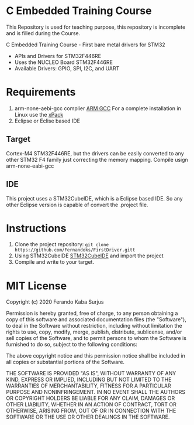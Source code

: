 # C Embedded Training Course

This Repository is used for teaching purpose, this repository is incomplete and is filled during the Course. 

C Embedded Training Course - First bare metal drivers for STM32

  - APIs and Drivers for STM32F446RE
  - Uses the NUCLEO Board STM32F446RE
  - Available Drivers: GPIO, SPI, I2C, and UART
  
# Requirements
1. arm-none-aebi-gcc complier [ARM GCC](https://developer.arm.com/tools-and-software/open-source-software/developer-tools/gnu-toolchain/gnu-rm/downloads)
   For a complete installation in Linux use the [xPack](https://xpack.github.io/arm-none-eabi-gcc/)
2. Eclipse or Eclise based IDE
  
## Target
Cortex-M4 STM32F446RE, but the drivers can be easily converted to any other STM32 F4 family just correcting the memory mapping.
Compile usign arm-none-eabi-gcc 


## IDE
This project uses a STM32CubeIDE, which is a Eclipse based IDE. So any other Eclipse version is capable of convert the .project file. 

# Instructions

1. Clone the project repository: `git clone https://github.com/Fernandoks/FirstDriver.gitt`
2. Using STM32CubeIDE [STM32CubeIDE](https://www.st.com/en/development-tools/stm32cubeide.html) and import the project
3. Compile and write to your target.


# MIT License

Copyright (c) 2020 Ferando Kaba Surjus

Permission is hereby granted, free of charge, to any person obtaining a copy
of this software and associated documentation files (the "Software"), to deal
in the Software without restriction, including without limitation the rights
to use, copy, modify, merge, publish, distribute, sublicense, and/or sell
copies of the Software, and to permit persons to whom the Software is
furnished to do so, subject to the following conditions:

The above copyright notice and this permission notice shall be included in all
copies or substantial portions of the Software.

THE SOFTWARE IS PROVIDED "AS IS", WITHOUT WARRANTY OF ANY KIND, EXPRESS OR
IMPLIED, INCLUDING BUT NOT LIMITED TO THE WARRANTIES OF MERCHANTABILITY,
FITNESS FOR A PARTICULAR PURPOSE AND NONINFRINGEMENT. IN NO EVENT SHALL THE
AUTHORS OR COPYRIGHT HOLDERS BE LIABLE FOR ANY CLAIM, DAMAGES OR OTHER
LIABILITY, WHETHER IN AN ACTION OF CONTRACT, TORT OR OTHERWISE, ARISING FROM,
OUT OF OR IN CONNECTION WITH THE SOFTWARE OR THE USE OR OTHER DEALINGS IN THE
SOFTWARE.

